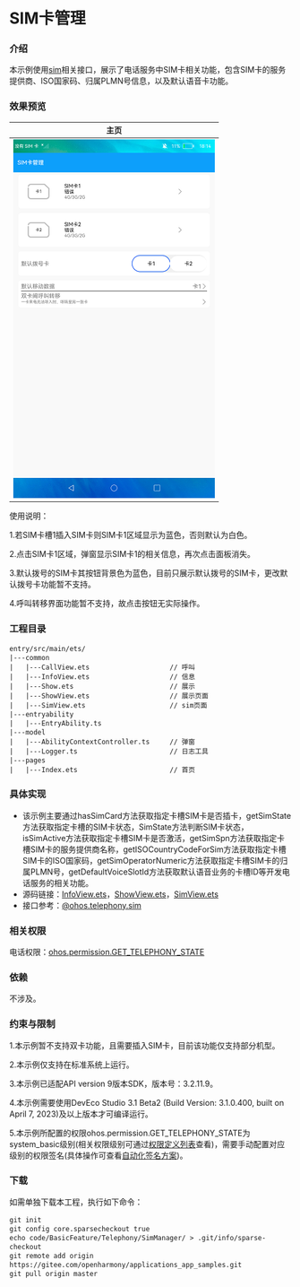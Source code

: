 # SIM卡管理

### 介绍

本示例使用[sim](https://gitee.com/openharmony/docs/blob/master/zh-cn/application-dev/reference/apis/js-apis-sim.md)相关接口，展示了电话服务中SIM卡相关功能，包含SIM卡的服务提供商、ISO国家码、归属PLMN号信息，以及默认语音卡功能。

### 效果预览

|主页|
|--------------------------------|
|![](screenshots/devices/main.png)|

使用说明：

1.若SIM卡槽1插入SIM卡则SIM卡1区域显示为蓝色，否则默认为白色。

2.点击SIM卡1区域，弹窗显示SIM卡1的相关信息，再次点击面板消失。

3.默认拨号的SIM卡其按钮背景色为蓝色，目前只展示默认拨号的SIM卡，更改默认拨号卡功能暂不支持。

4.呼叫转移界面功能暂不支持，故点击按钮无实际操作。

### 工程目录
```
entry/src/main/ets/
|---common
|   |---CallView.ets                    // 呼叫
|   |---InfoView.ets                    // 信息
|   |---Show.ets                        // 展示
|   |---ShowView.ets                    // 展示页面
|   |---SimView.ets                     // sim页面
|---entryability
|   |---EntryAbility.ts
|---model
|   |---AbilityContextController.ts     // 弹窗
|   |---Logger.ts                       // 日志工具
|---pages
|   |---Index.ets                       // 首页
```
### 具体实现

* 该示例主要通过hasSimCard方法获取指定卡槽SIM卡是否插卡，getSimState方法获取指定卡槽的SIM卡状态，SimState方法判断SIM卡状态，isSimActive方法获取指定卡槽SIM卡是否激活，getSimSpn方法获取指定卡槽SIM卡的服务提供商名称，getISOCountryCodeForSim方法获取指定卡槽SIM卡的ISO国家码，getSimOperatorNumeric方法获取指定卡槽SIM卡的归属PLMN号，getDefaultVoiceSlotId方法获取默认语音业务的卡槽ID等开发电话服务的相关功能。
* 源码链接：[InfoView.ets](https://gitee.com/openharmony/applications_app_samples/blob/master/code/BasicFeature/Telephony/SimManager/entry/src/main/ets/common/InfoView.ets)，[ShowView.ets](https://gitee.com/openharmony/applications_app_samples/blob/master/code/BasicFeature/Telephony/SimManager/entry/src/main/ets/common/ShowView.ets)，[SimView.ets](https://gitee.com/openharmony/applications_app_samples/blob/master/code/BasicFeature/Telephony/SimManager/entry/src/main/ets/common/SimView.ets)
* 接口参考：[@ohos.telephony.sim](https://gitee.com/openharmony/docs/blob/master/zh-cn/application-dev/reference/apis/js-apis-sim.md)

### 相关权限

电话权限：[ohos.permission.GET_TELEPHONY_STATE](https://gitee.com/openharmony/docs/blob/master/zh-cn/application-dev/security/permission-list.md)

### 依赖

不涉及。

### 约束与限制

1.本示例暂不支持双卡功能，且需要插入SIM卡，目前该功能仅支持部分机型。

2.本示例仅支持在标准系统上运行。

3.本示例已适配API version 9版本SDK，版本号：3.2.11.9。

4.本示例需要使用DevEco Studio 3.1 Beta2 (Build Version: 3.1.0.400, built on April 7, 2023)及以上版本才可编译运行。

5.本示例所配置的权限ohos.permission.GET_TELEPHONY_STATE为system_basic级别(相关权限级别可通过[权限定义列表](https://gitee.com/openharmony/docs/blob/master/zh-cn/application-dev/security/permission-list.md)查看)，需要手动配置对应级别的权限签名(具体操作可查看[自动化签名方案](https://docs.openharmony.cn/pages/v3.2Beta/zh-cn/application-dev/security/hapsigntool-overview.md/))。

### 下载

如需单独下载本工程，执行如下命令：
```
git init
git config core.sparsecheckout true
echo code/BasicFeature/Telephony/SimManager/ > .git/info/sparse-checkout
git remote add origin https://gitee.com/openharmony/applications_app_samples.git
git pull origin master

```